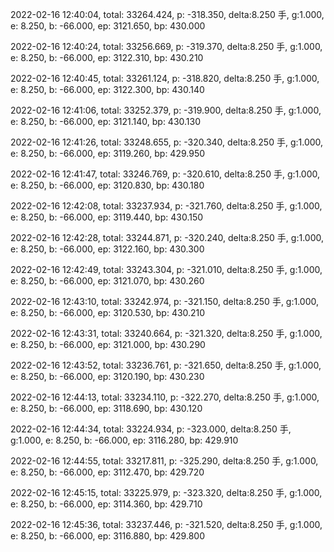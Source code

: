 2022-02-16 12:40:04, total: 33264.424, p: -318.350, delta:8.250 手, g:1.000, e: 8.250, b: -66.000, ep: 3121.650, bp: 430.000

2022-02-16 12:40:24, total: 33256.669, p: -319.370, delta:8.250 手, g:1.000, e: 8.250, b: -66.000, ep: 3122.310, bp: 430.210

2022-02-16 12:40:45, total: 33261.124, p: -318.820, delta:8.250 手, g:1.000, e: 8.250, b: -66.000, ep: 3122.300, bp: 430.140

2022-02-16 12:41:06, total: 33252.379, p: -319.900, delta:8.250 手, g:1.000, e: 8.250, b: -66.000, ep: 3121.140, bp: 430.130

2022-02-16 12:41:26, total: 33248.655, p: -320.340, delta:8.250 手, g:1.000, e: 8.250, b: -66.000, ep: 3119.260, bp: 429.950

2022-02-16 12:41:47, total: 33246.769, p: -320.610, delta:8.250 手, g:1.000, e: 8.250, b: -66.000, ep: 3120.830, bp: 430.180

2022-02-16 12:42:08, total: 33237.934, p: -321.760, delta:8.250 手, g:1.000, e: 8.250, b: -66.000, ep: 3119.440, bp: 430.150

2022-02-16 12:42:28, total: 33244.871, p: -320.240, delta:8.250 手, g:1.000, e: 8.250, b: -66.000, ep: 3122.160, bp: 430.300

2022-02-16 12:42:49, total: 33243.304, p: -321.010, delta:8.250 手, g:1.000, e: 8.250, b: -66.000, ep: 3121.070, bp: 430.260

2022-02-16 12:43:10, total: 33242.974, p: -321.150, delta:8.250 手, g:1.000, e: 8.250, b: -66.000, ep: 3120.530, bp: 430.210

2022-02-16 12:43:31, total: 33240.664, p: -321.320, delta:8.250 手, g:1.000, e: 8.250, b: -66.000, ep: 3121.000, bp: 430.290

2022-02-16 12:43:52, total: 33236.761, p: -321.650, delta:8.250 手, g:1.000, e: 8.250, b: -66.000, ep: 3120.190, bp: 430.230

2022-02-16 12:44:13, total: 33234.110, p: -322.270, delta:8.250 手, g:1.000, e: 8.250, b: -66.000, ep: 3118.690, bp: 430.120

2022-02-16 12:44:34, total: 33224.934, p: -323.000, delta:8.250 手, g:1.000, e: 8.250, b: -66.000, ep: 3116.280, bp: 429.910

2022-02-16 12:44:55, total: 33217.811, p: -325.290, delta:8.250 手, g:1.000, e: 8.250, b: -66.000, ep: 3112.470, bp: 429.720

2022-02-16 12:45:15, total: 33225.979, p: -323.320, delta:8.250 手, g:1.000, e: 8.250, b: -66.000, ep: 3114.360, bp: 429.710

2022-02-16 12:45:36, total: 33237.446, p: -321.520, delta:8.250 手, g:1.000, e: 8.250, b: -66.000, ep: 3116.880, bp: 429.800